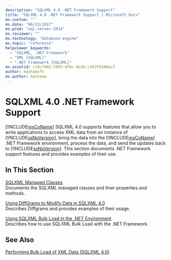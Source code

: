 ```yaml
---
description: "SQLXML 4.0 .NET Framework Support"
title: "SQLXML 4.0 .NET Framework Support | Microsoft Docs"
ms.custom: ""
ms.date: "06/13/2017"
ms.prod: "sql-server-2014"
ms.reviewer: ""
ms.technology: "database-engine"
ms.topic: "reference"
helpviewer_keywords: 
  - "SQLXML, .NET Framework"
  - "XML [SQLXML]"
  - ".NET Framework [SQLXML]"
ms.assetid: c18cf801-f893-4fbc-8e2b-c563f6108acf
author: mashamsft
ms.author: mathoma
---
```

# SQLXML 4.0 .NET Framework Support
  [!INCLUDE[msCoName](../../includes/msconame-md.md)] SQLXML 4.0 supports features that allow you to write applications to access XML data from an instance of [!INCLUDE[ssNoVersion](../../includes/ssnoversion-md.md)], bring the data into the [!INCLUDE[msCoName](../../includes/msconame-md.md)] .NET Framework environment, process the data, and send the updates back to [!INCLUDE[ssNoVersion](../../includes/ssnoversion-md.md)]. This section documents .NET Framework support features and provides examples of their use.  
  
## In This Section  
 [SQLXML Managed Classes](../../relational-databases/sqlxml-annotated-xsd-schemas-xpath-queries/net-framework-classes/sqlxml-4-0-net-framework-support-managed-classes.md)  
 Documents the SQLXML managed classes and their properties and methods.  
  
 [Using DiffGrams to Modify Data in SQLXML 4.0](../../relational-databases/sqlxml-annotated-xsd-schemas-xpath-queries/diffgram/sqlxml-4-0-net-framework-support-using-diffgrams-to-modify-data.md)  
 Describes Diffgrams and provides examples of their usage.  
  
 [Using SQLXML Bulk Load in the .NET Environment](../../relational-databases/sqlxml-annotated-xsd-schemas-xpath-queries/sqlxml-4-0-net-framework-support-using-bulk-load.md)  
 Describes how to use SQLXML Bulk Load with the .NET Framework.  
  
## See Also  
 [Performing Bulk Load of XML Data &#40;SQLXML 4.0&#41;](../../relational-databases/sqlxml-annotated-xsd-schemas-xpath-queries/bulk-load-xml/performing-bulk-load-of-xml-data-sqlxml-4-0.md)  
  
  
